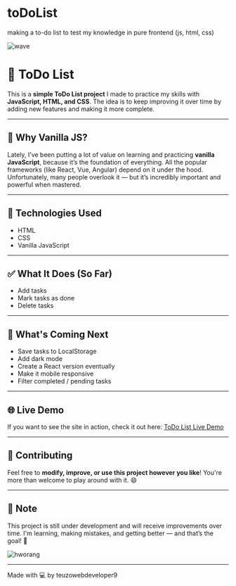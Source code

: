 # toDoList
making a to-do list to test my knowledge in pure frontend (js, html, css)
 
 ![wave](https://media.tenor.com/nu3aPI_DEFwAAAAM/anime-wave.gif)

# 📝 ToDo List

This is a **simple ToDo List project** I made to practice my skills with **JavaScript, HTML, and CSS**. The idea is to keep improving it over time by adding new features and making it more complete.

---

## 💭 Why Vanilla JS?

Lately, I’ve been putting a lot of value on learning and practicing **vanilla JavaScript**, because it’s the foundation of everything. All the popular frameworks (like React, Vue, Angular) depend on it under the hood.  
Unfortunately, many people overlook it — but it’s incredibly important and powerful when mastered.

---

## 🚀 Technologies Used

- HTML
- CSS
- Vanilla JavaScript

---

## ✅ What It Does (So Far)

- Add tasks
- Mark tasks as done
- Delete tasks

---

## 🔧 What's Coming Next

- Save tasks to LocalStorage
- Add dark mode
- Create a React version eventually
- Make it mobile responsive
- Filter completed / pending tasks

---

## 🌐 Live Demo

If you want to see the site in action, check it out here: [ToDo List Live Demo](https://to-do-list-deployed.vercel.app/)

---

## 🤝 Contributing

Feel free to **modify, improve, or use this project however you like**! You're more than welcome to play around with it. 😄

---

## 📌 Note

This project is still under development and will receive improvements over time. I'm learning, making mistakes, and getting better — and that’s the goal! 🚀

![hworang](https://media.tenor.com/Uu_7q-zvnxQAAAAM/hwoarang-tekken.gif)

---

Made with 💻 by teuzowebdeveloper9